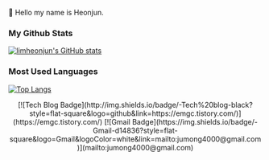 👋 Hello my name is Heonjun. 

### 

### My Github Stats
[![limheonjun's GitHub stats](https://github-readme-stats.vercel.app/api?username=limheonjun&count_private=true&show_icons=true&theme=default)](https://github.com/limheonjun/github-readme-stats)

### Most Used Languages
[![Top Langs](https://github-readme-stats.vercel.app/api/top-langs/?username=limheonjun)](https://github.com/limheonjun/github-readme-stats)

<div align=center>
[![Tech Blog Badge](http://img.shields.io/badge/-Tech%20blog-black?style=flat-square&logo=github&link=https://emgc.tistory.com/)](https://emgc.tistory.com/) 
[![Gmail Badge](https://img.shields.io/badge/-Gmail-d14836?style=flat-square&logo=Gmail&logoColor=white&link=mailto:jumong4000@gmail.com)](mailto:jumong4000@gmail.com)
</div>
